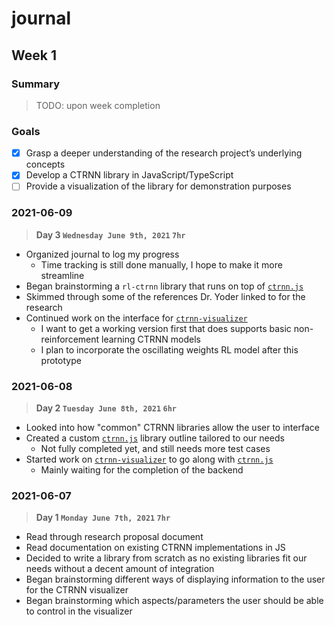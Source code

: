 # journal

## Week 1

### Summary

> TODO: upon week completion

### Goals

- [x] Grasp a deeper understanding of the research project’s underlying concepts
- [x] Develop a CTRNN library in JavaScript/TypeScript
- [ ] Provide a visualization of the library for demonstration purposes

<!-- ### 2021-06-11 -->

<!-- > **Day 5 `Friday June 11th, 2021` `hr`** -->

<!-- - -->

<!-- ### 2021-06-10 -->

<!-- > **Day 4 `Thursday June 10th, 2021` `hr`** -->

<!-- - -->

### 2021-06-09

> **Day 3 `Wednesday June 9th, 2021` `7hr`**

- Organized journal to log my progress
  - Time tracking is still done manually, I hope to make it more streamline
- Began brainstorming a `rl-ctrnn` library that runs on top of [`ctrnn.js`]
- Skimmed through some of the references Dr. Yoder linked to for the research
- Continued work on the interface for [`ctrnn-visualizer`]
  - I want to get a working version first that does supports basic
    non-reinforcement learning CTRNN models
  - I plan to incorporate the oscillating weights RL model after this prototype

### 2021-06-08

> **Day 2 `Tuesday June 8th, 2021` `6hr`**

[`ctrnn.js`]: https://github.com/cooper-anderson/ctrnn.js
[`ctrnn-visualizer`]: https://github.com/cooper-anderson/ctrnn-visualizer

- Looked into how "common" CTRNN libraries allow the user to interface
- Created a custom [`ctrnn.js`] library outline tailored to our needs
  - Not fully completed yet, and still needs more test cases
- Started work on [`ctrnn-visualizer`] to go along with [`ctrnn.js`]
  - Mainly waiting for the completion of the backend

### 2021-06-07

> **Day 1 `Monday June 7th, 2021` `7hr`**

- Read through research proposal document
- Read documentation on existing CTRNN implementations in JS
- Decided to write a library from scratch as no existing libraries fit our
  needs without a decent amount of integration
- Began brainstorming different ways of displaying information to the user for
  the CTRNN visualizer
- Began brainstorming which aspects/parameters the user should be able to
  control in the visualizer
